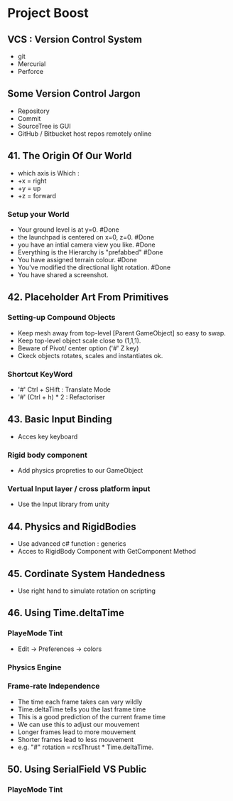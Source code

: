 # Project Boost
## VCS : Version Control System
- git 
- Mercurial
- Perforce

## Some Version Control Jargon
- Repository
- Commit
- SourceTree is GUI
- GitHub / Bitbucket host repos remotely online

## 41. The Origin Of Our World
 - which axis is Which : 
  - +x = right
  - +y = up
  - +z = forward
  ### Setup your World
   - Your ground level is at y=0.  #Done
   - the launchpad is centered on x=0, z=0. #Done
   - you have an intial camera view you like. #Done
   - Everything is the Hierarchy is "prefabbed" #Done
   - You have assigned terrain colour. #Done
   - You've modified the directional light rotation. #Done
   - You have shared a screenshot.

## 42. Placeholder Art From Primitives
### Setting-up Compound Objects
   - Keep mesh away from top-level [Parent GameObject] so easy to swap.
   - Keep top-level object scale close to (1,1,1).
   - Beware of Pivot/ center option ('#' Z key)
   - Ckeck objects rotates, scales and instantiates ok.
### Shortcut KeyWord
   - '#' Ctrl + SHift : Translate Mode
   - '#' (Ctrl + h) * 2 : Refactoriser 


## 43. Basic Input Binding
- Acces key keyboard 
### Rigid body component
   - Add physics propreties to our GameObject
### Vertual Input layer / cross platform input
   - Use the Input library from unity

## 44. Physics and RigidBodies
   - Use advanced c# function : generics
   - Acces to RigidBody Component with GetComponent Method

## 45. Cordinate System Handedness
   - Use right hand to simulate rotation on scripting 

## 46. Using Time.deltaTime
### PlayeMode Tint
   - Edit -> Preferences -> colors
### Physics Engine

### Frame-rate Independence 
   - The time each frame takes can vary wildly
   - Time.deltaTime tells you the last frame time
   - This is a good prediction of the current frame time
   - We can use this to adjust our mouvement
   - Longer frames lead to more mouvement 
   - Shorter frames lead to less mouvement
   - e.g. "#" rotation = rcsThrust * Time.deltaTime.

## 50. Using SerialField VS Public
### PlayeMode Tint
